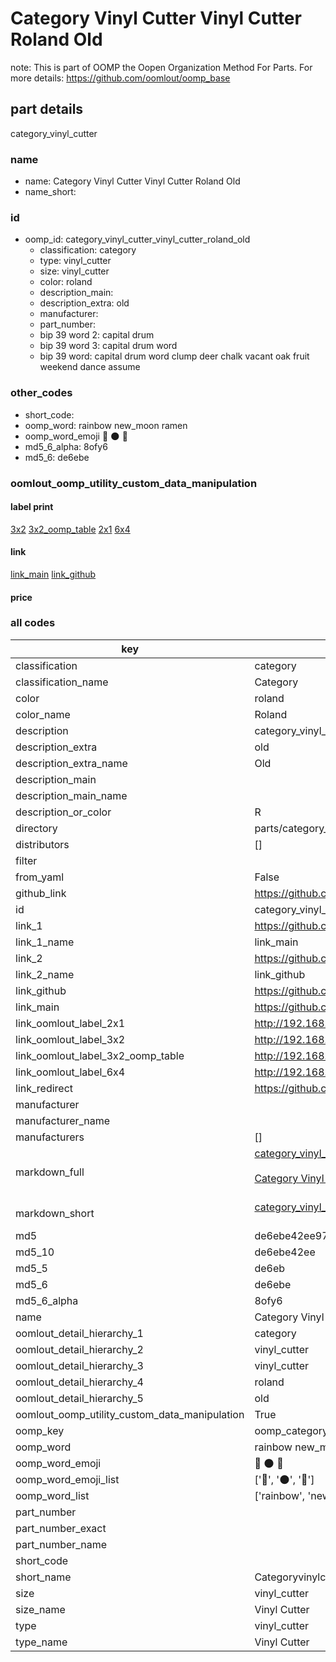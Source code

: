 # Category Vinyl Cutter Vinyl Cutter Roland Old  

note: This is part of OOMP the Oopen Organization Method For Parts. For more details: https://github.com/oomlout/oomp_base

##  part details
  



category_vinyl_cutter



### name
* name: Category Vinyl Cutter Vinyl Cutter Roland Old
* name_short: 
### id
* oomp_id: category_vinyl_cutter_vinyl_cutter_roland_old
  * classification: category
  * type: vinyl_cutter
  * size: vinyl_cutter
  * color: roland
  * description_main: 
  * description_extra: old
  * manufacturer: 
  * part_number: 
  * bip 39 word 2: capital drum
  * bip 39 word 3: capital drum word
  * bip 39 word: capital drum word clump deer chalk vacant oak fruit weekend dance assume

### other_codes
* short_code: 
* oomp_word: rainbow new_moon ramen
* oomp_word_emoji :rainbow: :new_moon: :ramen:
* md5_6_alpha: 8ofy6
* md5_6: de6ebe






### oomlout_oomp_utility_custom_data_manipulation
#### label print
[3x2](http://192.168.1.245:1112/?label=oomp%208ofy6)
[3x2_oomp_table](http://192.168.1.108:1112/?label=oomp%208ofy6)
[2x1](http://192.168.1.242:1112/?label=oomp%208ofy6)
[6x4](http://192.168.1.55:1112/?label=oomp%208ofy6)    

#### link

[link_main](https://github.com/oomlout/oomlout_oomp_version_1_messy/tree/main/parts/category_vinyl_cutter_vinyl_cutter_roland_old) [link_github](https://github.com/oomlout/oomlout_oomp_version_1_messy/tree/main/parts/category_vinyl_cutter_vinyl_cutter_roland_old)                             

#### price







### all codes 
| key | value |  
| --- | --- |  
| classification | category |  
| classification_name | Category |  
| color | roland |  
| color_name | Roland |  
| description | category_vinyl_cutter |  
| description_extra | old |  
| description_extra_name | Old |  
| description_main |  |  
| description_main_name |  |  
| description_or_color | R  |  
| directory | parts/category_vinyl_cutter_vinyl_cutter_roland_old |  
| distributors | [] |  
| filter |  |  
| from_yaml | False |  
| github_link | https://github.com/oomlout/oomlout_oomp_part_src/tree/main/parts/category_vinyl_cutter_vinyl_cutter_roland_old |  
| id | category_vinyl_cutter_vinyl_cutter_roland_old |  
| link_1 | https://github.com/oomlout/oomlout_oomp_version_1_messy/tree/main/parts/category_vinyl_cutter_vinyl_cutter_roland_old |  
| link_1_name | link_main |  
| link_2 | https://github.com/oomlout/oomlout_oomp_version_1_messy/tree/main/parts/category_vinyl_cutter_vinyl_cutter_roland_old |  
| link_2_name | link_github |  
| link_github | https://github.com/oomlout/oomlout_oomp_version_1_messy/tree/main/parts/category_vinyl_cutter_vinyl_cutter_roland_old |  
| link_main | https://github.com/oomlout/oomlout_oomp_version_1_messy/tree/main/parts/category_vinyl_cutter_vinyl_cutter_roland_old |  
| link_oomlout_label_2x1 | http://192.168.1.242:1112/?label=oomp%208ofy6 |  
| link_oomlout_label_3x2 | http://192.168.1.245:1112/?label=oomp%208ofy6 |  
| link_oomlout_label_3x2_oomp_table | http://192.168.1.108:1112/?label=oomp%208ofy6 |  
| link_oomlout_label_6x4 | http://192.168.1.55:1112/?label=oomp%208ofy6 |  
| link_redirect | https://github.com/oomlout/oomlout_oomp_version_1_messy/tree/main/parts/category_vinyl_cutter_vinyl_cutter_roland_old |  
| manufacturer |  |  
| manufacturer_name |  |  
| manufacturers | [] |  
| markdown_full | [category_vinyl_cutter_vinyl_cutter_roland_old](none)<br>[](none)<br>[Category Vinyl Cutter Vinyl Cutter Roland Old](none)<br><br> |  
| markdown_short | [category_vinyl_cutter_vinyl_cutter_roland_old](none)<br><br> |  
| md5 | de6ebe42ee97de0c979ca2c5fad0e110 |  
| md5_10 | de6ebe42ee |  
| md5_5 | de6eb |  
| md5_6 | de6ebe |  
| md5_6_alpha | 8ofy6 |  
| name | Category Vinyl Cutter Vinyl Cutter Roland Old |  
| oomlout_detail_hierarchy_1 | category |  
| oomlout_detail_hierarchy_2 | vinyl_cutter |  
| oomlout_detail_hierarchy_3 | vinyl_cutter |  
| oomlout_detail_hierarchy_4 | roland |  
| oomlout_detail_hierarchy_5 | old |  
| oomlout_oomp_utility_custom_data_manipulation | True |  
| oomp_key | oomp_category_vinyl_cutter_vinyl_cutter_roland_old |  
| oomp_word | rainbow new_moon ramen |  
| oomp_word_emoji | :rainbow: :new_moon: :ramen: |  
| oomp_word_emoji_list | [':rainbow:', ':new_moon:', ':ramen:'] |  
| oomp_word_list | ['rainbow', 'new_moon', 'ramen'] |  
| part_number |  |  
| part_number_exact |  |  
| part_number_name |  |  
| short_code |  |  
| short_name | Categoryvinylcutter |  
| size | vinyl_cutter |  
| size_name | Vinyl Cutter |  
| type | vinyl_cutter |  
| type_name | Vinyl Cutter |  
